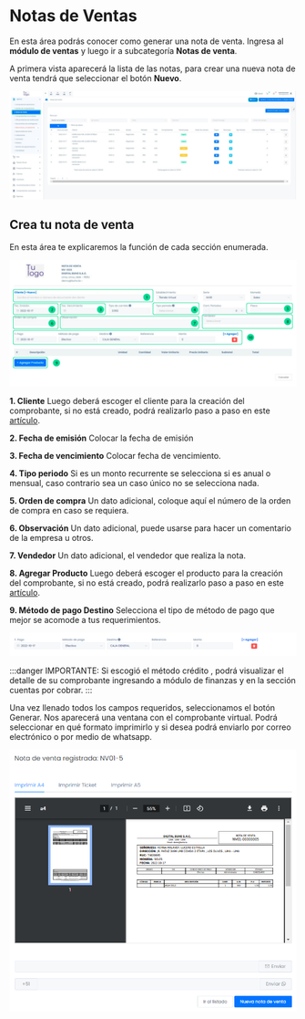# Notas de Ventas

En esta área podrás conocer como generar una nota de venta.
Ingresa al **módulo de ventas** y luego ir a subcategoría **Notas de venta**.

A primera vista aparecerá la lista de las notas, para crear una nueva nota de venta tendrá que seleccionar el botón **Nuevo**.

![Alt text](img/1_nota_inicio.jpg)

## Crea tu nota de venta

En esta área te explicaremos la función de cada sección enumerada.

![Alt text](img/Nota-de-venta2.jpg)

**1. Cliente**
Luego deberá escoger el cliente para la creación del comprobante, si no está creado, podrá realizarlo paso a paso en este [artículo](https://fastura.github.io/documentacion/ventas/Emitir-comprobantes-Facturas-y-Boletas).

**2. Fecha de emisión**
Colocar la fecha de emisión

**3. Fecha de vencimiento**
Colocar fecha de vencimiento.

**4. Tipo periodo**
Si es un monto recurrente se selecciona si es anual o mensual, caso contrario sea un caso único no se selecciona nada.

**5. Orden de compra**
Un dato adicional, coloque aquí el número de la orden de compra en caso se requiera.

**6. Observación**
Un dato adicional, puede usarse para hacer un comentario de la empresa u otros.

**7. Vendedor**
Un dato adicional, el vendedor que realiza la nota.

**8. Agregar Producto**
Luego deberá escoger el producto para la creación del comprobante, si no está creado, podrá realizarlo paso a paso en este [artículo](https://fastura.github.io/documentacion/ventas/Emitir-comprobantes-Facturas-y-Boletas).

**9. Método de pago Destino**
Selecciona el tipo de método de pago que mejor se acomode a tus requerimientos.

![Alt text](img/Nota-de-venta10.png)

:::danger IMPORTANTE:
Si escogió el método crédito , podrá visualizar el detalle de su comprobante ingresando a módulo de finanzas y en la sección cuentas por cobrar.
:::

Una vez llenado todos los campos requeridos, seleccionamos el botón Generar. Nos aparecerá una ventana con el comprobante virtual. Podrá seleccionar en qué formato imprimirlo y si desea podrá enviarlo por correo electrónico o por medio de whatsapp.

![Alt text](img/Nota-de-venta8.png)
